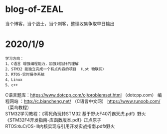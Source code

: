 # blog-of-ZEAL
当个博客，当个战士，当个刺客，整理收集争取早日输出
# 2020/1/9
    学习方向：
    1、C语言 增强编程能力，加强对指针的理解
    2、STM32 能独立完成一个有点内容的项目 （Lot 物联网）
    3、RTOS-实时操作系统
    4、Linux 
    5、c++
 C语言题库：https://www.dotcpp.com/oj/problemset.html （dotcpp.com）
 编程网站 ：http://c.biancheng.net/ （C语言中文网）
            https://www.runoob.com/ （菜鸟教程）           
 STM32学习教程：《零死角玩转STM32 基于野火F407|霸天虎.pdf》野火
                《STM32F4开发指南-库函数版本.pdf》正点原子               
 RTOS:《uC/OS-Ⅲ内核实现与引用开发实战指南.pdf》野火
 
